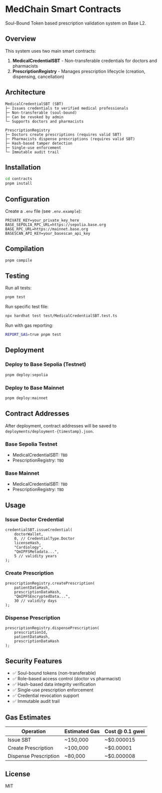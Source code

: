 # MedChain Smart Contracts

Soul-Bound Token based prescription validation system on Base L2.

## Overview

This system uses two main smart contracts:

1. **MedicalCredentialSBT** - Non-transferable credentials for doctors and pharmacists
2. **PrescriptionRegistry** - Manages prescription lifecycle (creation, dispensing, cancellation)

## Architecture

```
MedicalCredentialSBT (SBT)
├─ Issues credentials to verified medical professionals
├─ Non-transferable (soul-bound)
├─ Can be revoked by admin
└─ Supports doctors and pharmacists

PrescriptionRegistry
├─ Doctors create prescriptions (requires valid SBT)
├─ Pharmacists dispense prescriptions (requires valid SBT)
├─ Hash-based tamper detection
├─ Single-use enforcement
└─ Immutable audit trail
```

## Installation

```bash
cd contracts
pnpm install
```

## Configuration

Create a `.env` file (see `.env.example`):

```env
PRIVATE_KEY=your_private_key_here
BASE_SEPOLIA_RPC_URL=https://sepolia.base.org
BASE_RPC_URL=https://mainnet.base.org
BASESCAN_API_KEY=your_basescan_api_key
```

## Compilation

```bash
pnpm compile
```

## Testing

Run all tests:
```bash
pnpm test
```

Run specific test file:
```bash
npx hardhat test test/MedicalCredentialSBT.test.ts
```

Run with gas reporting:
```bash
REPORT_GAS=true pnpm test
```

## Deployment

### Deploy to Base Sepolia (Testnet)
```bash
pnpm deploy:sepolia
```

### Deploy to Base Mainnet
```bash
pnpm deploy:mainnet
```

## Contract Addresses

After deployment, contract addresses will be saved to `deployments/deployment-{timestamp}.json`.

### Base Sepolia Testnet
- MedicalCredentialSBT: `TBD`
- PrescriptionRegistry: `TBD`

### Base Mainnet
- MedicalCredentialSBT: `TBD`
- PrescriptionRegistry: `TBD`

## Usage

### Issue Doctor Credential

```solidity
credentialSBT.issueCredential(
    doctorWallet,
    0, // CredentialType.Doctor
    licenseHash,
    "Cardiology",
    "QmIPFSMetadata...",
    5 // validity years
);
```

### Create Prescription

```solidity
prescriptionRegistry.createPrescription(
    patientDataHash,
    prescriptionDataHash,
    "QmIPFSEncryptedData...",
    30 // validity days
);
```

### Dispense Prescription

```solidity
prescriptionRegistry.dispensePrescription(
    prescriptionId,
    patientDataHash,
    prescriptionDataHash
);
```

## Security Features

- ✅ Soul-bound tokens (non-transferable)
- ✅ Role-based access control (doctor vs pharmacist)
- ✅ Hash-based data integrity verification
- ✅ Single-use prescription enforcement
- ✅ Credential revocation support
- ✅ Immutable audit trail

## Gas Estimates

| Operation | Estimated Gas | Cost @ 0.1 gwei |
|-----------|---------------|-----------------|
| Issue SBT | ~150,000 | ~$0.000015 |
| Create Prescription | ~100,000 | ~$0.00001 |
| Dispense Prescription | ~80,000 | ~$0.000008 |

## License

MIT
